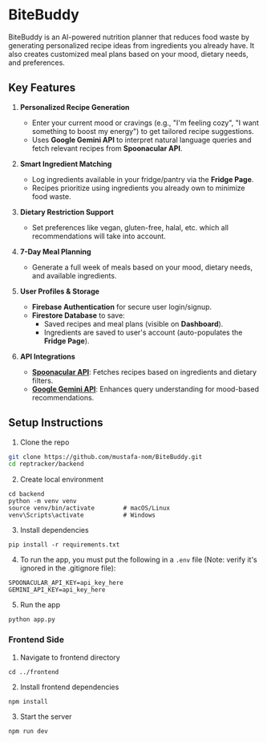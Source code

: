 # BiteBuddy

BiteBuddy is an AI-powered nutrition planner that reduces food waste by generating personalized recipe ideas from ingredients you already have. It also creates customized meal plans based on your mood, dietary needs, and preferences.

## Key Features 

1. **Personalized Recipe Generation**
   - Enter your current mood or cravings (e.g., "I'm feeling cozy", "I want something to boost my energy") to get tailored recipe suggestions.
   - Uses **Google Gemini API** to interpret natural language queries and fetch relevant recipes from **Spoonacular API**.

2. **Smart Ingredient Matching**
   - Log ingredients available in your fridge/pantry via the **Fridge Page**.
   - Recipes prioritize using ingredients you already own to minimize food waste.

3. **Dietary Restriction Support**
   - Set preferences like vegan, gluten-free, halal, etc. which all recommendations will take into account.

4. **7-Day Meal Planning**
   - Generate a full week of meals based on your mood, dietary needs, and available ingredients.

5. **User Profiles & Storage**
   - **Firebase Authentication** for secure user login/signup.
   - **Firestore Database** to save:
     - Saved recipes and meal plans (visible on **Dashboard**).
     - Ingredients are saved to user's account (auto-populates the **Fridge Page**).

6. **API Integrations**
   - [**Spoonacular API**](https://spoonacular.com/food-api): Fetches recipes based on ingredients and dietary filters.
   - [**Google Gemini API**](https://ai.google.dev/gemini-api/docs): Enhances query understanding for mood-based recommendations.


## Setup Instructions
1. Clone the repo
```bash
git clone https://github.com/mustafa-nom/BiteBuddy.git
cd reptracker/backend
```
2. Create local environment
```
cd backend
python -m venv venv
source venv/bin/activate        # macOS/Linux
venv\Scripts\activate           # Windows
```
3. Install dependencies
```
pip install -r requirements.txt
```
4. To run the app, you must put the following in a `.env` file (Note: verify it's ignored in the .gitignore file):
```
SPOONACULAR_API_KEY=api_key_here 
GEMINI_API_KEY=api_key_here
```
5. Run the app
```
python app.py
```
### Frontend Side
1. Navigate to frontend directory
```
cd ../frontend
```
2. Install frontend dependencies
```
npm install
```
3. Start the server
```
npm run dev
```